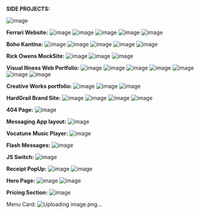 **SIDE PROJECTS:**

![image](https://github.com/user-attachments/assets/7c2b3576-39a2-4ddb-8e43-57b8aec5dc4f)


**Ferrari Website:**
![image](https://github.com/user-attachments/assets/86b7e6ea-73be-4910-ac69-3d3c52cd0c24)
![image](https://github.com/user-attachments/assets/3e54ca51-a247-4c03-953d-14664a86eabe)
![image](https://github.com/user-attachments/assets/4ab2db72-86d5-4c02-bdb4-d613c114d43c)
![image](https://github.com/user-attachments/assets/21b30168-3a78-484c-a4a6-f89aa1461115)
![image](https://github.com/user-attachments/assets/39a24120-e324-46bf-8c31-4dd174609ab3)


**Boho Kantina:**
![image](https://github.com/user-attachments/assets/82634f8d-79a6-4876-960e-14e760880009)
![image](https://github.com/user-attachments/assets/21d40736-7c80-4f2a-8e42-c511ca247a4e)
![image](https://github.com/user-attachments/assets/19953aa6-190e-408f-be2d-51983c4a430a)
![image](https://github.com/user-attachments/assets/0ffdf1b0-7a81-4e17-a6ca-dc07a728d1fb)
![image](https://github.com/user-attachments/assets/d79bedc5-1876-4b6c-9cd8-356795b72a2e)

**Rick Owens MockSite:**
![image](https://github.com/user-attachments/assets/8f102988-d93b-4f0f-a646-b6d5360b98dc)
![image](https://github.com/user-attachments/assets/7ccfe947-127b-485e-bfd0-0858ab082bcb)
![image](https://github.com/user-attachments/assets/778dcdfd-b613-4d98-bb6d-b12ebd487f48)

**Visual Illness Web Portfolio:**
![image](https://github.com/user-attachments/assets/36be59e1-7a8b-4da0-968a-7b9955030381)
![image](https://github.com/user-attachments/assets/c0ad450d-2ab9-40b9-9643-80b57c87492c)
![image](https://github.com/user-attachments/assets/8eb7ba6c-5cb0-4b5e-bbfb-d386a4f462dd)
![image](https://github.com/user-attachments/assets/b04d7489-5246-4060-9a8d-ba5d32d8a0e7)
![image](https://github.com/user-attachments/assets/82ef63c4-8d51-46d6-ba67-712e725b4dca)
![image](https://github.com/user-attachments/assets/05acd467-5560-4566-9717-80b309386185)
![image](https://github.com/user-attachments/assets/84d55662-a51d-4818-8fed-265d699b2914)

**Creative Works portfolio:**
![image](https://github.com/user-attachments/assets/8e9ee829-2141-4cc3-88ec-b8a27b738c02)
![image](https://github.com/user-attachments/assets/37ff8fc1-767f-48f2-9bce-e38bfe7229ec)
![image](https://github.com/user-attachments/assets/761c31ce-8f57-420f-ae24-e5d519ab7d0b)

**HardGrail Brand Site:**
![image](https://github.com/user-attachments/assets/db29f661-a55f-4da1-976d-481e4cffa157)
![image](https://github.com/user-attachments/assets/a4c1fef3-5fea-49ce-ba34-473c48618cc4)
![image](https://github.com/user-attachments/assets/a974ce52-77db-4e36-873b-4356dae06717)
![image](https://github.com/user-attachments/assets/5660f6a6-0373-46a5-b404-e9aa983f8e6b)

**404 Page:**
![image](https://github.com/user-attachments/assets/6d3f3a6c-6100-4c50-9c1f-971b2b383a27)



**Messaging App layout:**
![image](https://github.com/user-attachments/assets/db2b7366-5299-4d77-a991-d754a58a30bd)


**Vocatune Music Player:**
![image](https://github.com/user-attachments/assets/5735e1e9-36a9-4587-9eed-695c6c007218)

**Flash Messages:**
![image](https://github.com/user-attachments/assets/9b606c86-8378-436c-a65b-379824fa3fe6)

**JS Switch:**
![image](https://github.com/user-attachments/assets/8dd45c22-2dc3-44d0-90f4-2636cc77151c)

**Receipt PopUp:**
![image](https://github.com/user-attachments/assets/205128ee-1c8c-4aca-9367-48601aa7e77a)
![image](https://github.com/user-attachments/assets/648a04d1-c040-442c-b69b-055310403afa)

**Hero Page:**
![image](https://github.com/user-attachments/assets/9af1a5e1-6745-418f-b6c8-dd5f9c45ee3c)
![image](https://github.com/user-attachments/assets/2fa30b9d-48a1-435f-9a8e-7fa1b8bab7f1)

**Pricing Section:**
![image](https://github.com/user-attachments/assets/4f3097b1-084f-4146-9ec4-9c67c1415212)

Menu Card:
![Uploading image.png…]()








